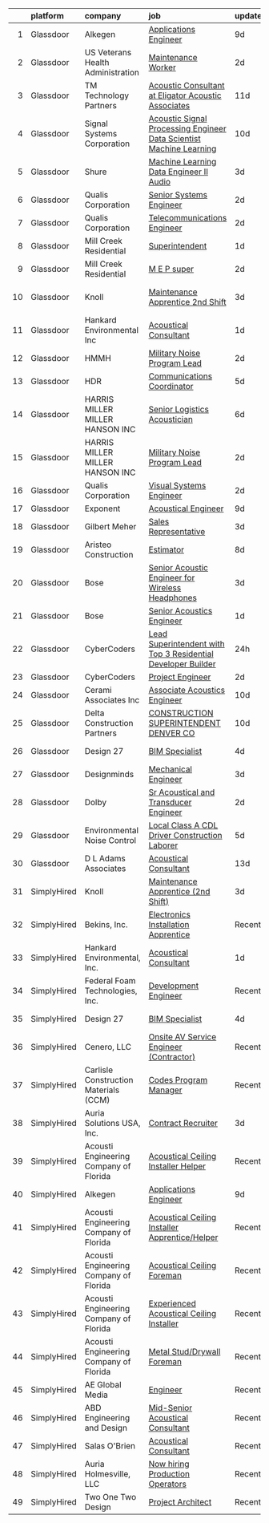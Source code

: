 

|    | platform    | company                                | job                                                                                                                                                                                                                                                                                                                                                                                                                                                                                                                                                                                                                                                                                                                                                                                                                                                                                                                                                                                                                                                                                                                                                                                                                                                                                                                                                                                                                 | update_time   | location                      |
|---:|:------------|:---------------------------------------|:--------------------------------------------------------------------------------------------------------------------------------------------------------------------------------------------------------------------------------------------------------------------------------------------------------------------------------------------------------------------------------------------------------------------------------------------------------------------------------------------------------------------------------------------------------------------------------------------------------------------------------------------------------------------------------------------------------------------------------------------------------------------------------------------------------------------------------------------------------------------------------------------------------------------------------------------------------------------------------------------------------------------------------------------------------------------------------------------------------------------------------------------------------------------------------------------------------------------------------------------------------------------------------------------------------------------------------------------------------------------------------------------------------------------|:--------------|:------------------------------|
|  1 | Glassdoor   | Alkegen                                | [Applications Engineer](https://www.glassdoor.com/partner/jobListing.htm?pos=104&ao=1110586&s=58&guid=00000181c2d97735974073c6dfd84eda&src=GD_JOB_AD&t=SR&vt=w&ea=1&cs=1_24c24cc8&cb=1656831441312&jobListingId=1007960039145&cpc=5AD91290C07BA34D&jrtk=3-0-1g71diu3cirmn801-1g71diu3qghqt800-ba0c046a2eaeb05e--6NYlbfkN0B3BvtTcPnMq-4KLNXQbkQGDUByaoZK34BI_ncm4DXY2HzIMS1ItVnTp7rtsKxKMAYyYQTHJpmgab2bpSljwURjcsxVUxxN5TgoOLsUL5Xq_GNFbd5YXXxQefxRkJMSNVUH2Ybhuk7JcBCEez1gMxi9tv1_9pcbU0kexrBnOShq-M023FcGh2vI0Kz4Fo95iH9ZpiHkvyDrpPAdCpDfiB-hIDKl1pzhQEuMLxmXcWNxK3xcKsH0mTPJkKzTtmwISyYZ6EPBgJajg4OBE9GD-Fqqoca_kMhBwKpUC76oYNsfQwGLBPoMJt8e6O2t3uc2q2uzT31jmpMwg6ZngysHtx7gjA8y7Jqkd35JWpIVYFzjKUQf_g3IuOZwna4liG3n1CLh7p3_zy9WbUNQOg2Hh6lglBIM4ZiyPa1_wHC8PEIB8deOojgVg_fXl8YgvGOn_B7asSiz7Y1UZjaM2hUvLkhVitbDxkLiyrNitsnhuuIZ_G4h88Ir_6Od3rjRwTG69Q_YstecC4-oMA%3D%3D)                                                                                                                                                                                                                                                                                                                                                                                                                                                                                                                                        | 9d            | Howell, MI                    |
|  2 | Glassdoor   | US Veterans Health Administration      | [Maintenance Worker](https://www.glassdoor.com/partner/jobListing.htm?pos=116&ao=1136043&s=58&guid=00000181c2d97735974073c6dfd84eda&src=GD_JOB_AD&t=SR&vt=w&cs=1_90a7ccaa&cb=1656831441313&jobListingId=1007975236966&jrtk=3-0-1g71diu3cirmn801-1g71diu3qghqt800-df3fb20bae266cec-)                                                                                                                                                                                                                                                                                                                                                                                                                                                                                                                                                                                                                                                                                                                                                                                                                                                                                                                                                                                                                                                                                                                                 | 2d            | Hines, IL                     |
|  3 | Glassdoor   | TM Technology Partners                 | [Acoustic Consultant at Eligator Acoustic Associates](https://www.glassdoor.com/partner/jobListing.htm?pos=121&ao=1136043&s=58&guid=00000181c2d97735974073c6dfd84eda&src=GD_JOB_AD&t=SR&vt=w&cs=1_c5344323&cb=1656831441314&jobListingId=1007955823593&jrtk=3-0-1g71diu3cirmn801-1g71diu3qghqt800-c652bbd2d9441aa1-)                                                                                                                                                                                                                                                                                                                                                                                                                                                                                                                                                                                                                                                                                                                                                                                                                                                                                                                                                                                                                                                                                                | 11d           | Remote                        |
|  4 | Glassdoor   | Signal Systems Corporation             | [Acoustic Signal Processing Engineer   Data Scientist  Machine Learning](https://www.glassdoor.com/partner/jobListing.htm?pos=106&ao=1110586&s=58&guid=00000181c2d97735974073c6dfd84eda&src=GD_JOB_AD&t=SR&vt=w&ea=1&cs=1_a3859204&cb=1656831441312&jobListingId=1007956838548&cpc=56632219D727AB75&jrtk=3-0-1g71diu3cirmn801-1g71diu3qghqt800-96c0718053dcc8de--6NYlbfkN0A2NX-yk-5saWumjHCeW1U7wjRG-yaZl6appTnwIWK0f8rKwxSZ_KunMwK6fICiLI7qhyb3VAP4n1P5rpdvWk_RblNP3dRrd7v1Vt5Rd7f2v0TATNLpa-x9D-YfHHQZnzCxjYNM3HlWGZn4DUHSM-NU1Njd63DZ3dR8OOiRnctXV-JdZGNwclMjFVL0PJPke_c4zUpzdipIRYe9zqajLMsl3pbYWpANsg7jOGS-HS6Q-o5CFMGtgki7jwa5HWnvsV-dwlXpXKgUNM4IEsW0jrSfsJTa1bRfsxKeqiMlmtwXoFopqUU-N7tCp9kQblFCnh_v-mZhrUjxtmU0rZTfMo6-9ISLnBmSvJlUQSf4Ec8-B4ZfXj-JZR55FfSj4wGopyl6GRvzHE7_xU6rXGn16YGVynmNk76R_AbCwVmH5WQNtAtAcoJsDKfJh9UHr4GK7VthuG05WjmIfwPaxI5zvQRwYiFZEcetVIe4d3UPdsOj16x9Q6WGhujKbMehzYzht98IPWOAZ3PXx6SjNhN4Y2BgFolbPPJklDdvBWF1MJUxwmQFtN4zP2Q88vx-NNplds4%3D)                                                                                                                                                                                                                                                                                                                                                                                                                                     | 10d           | Washington, DC                |
|  5 | Glassdoor   | Shure                                  | [Machine Learning Data Engineer II  Audio ](https://www.glassdoor.com/partner/jobListing.htm?pos=120&ao=1136043&s=58&guid=00000181c2d97735974073c6dfd84eda&src=GD_JOB_AD&t=SR&vt=w&cs=1_86338a9a&cb=1656831441314&jobListingId=1007971074899&jrtk=3-0-1g71diu3cirmn801-1g71diu3qghqt800-275af2a80abb2847-)                                                                                                                                                                                                                                                                                                                                                                                                                                                                                                                                                                                                                                                                                                                                                                                                                                                                                                                                                                                                                                                                                                          | 3d            | Niles, IL                     |
|  6 | Glassdoor   | Qualis Corporation                     | [Senior Systems Engineer](https://www.glassdoor.com/partner/jobListing.htm?pos=130&ao=1136043&s=58&guid=00000181c2d97735974073c6dfd84eda&src=GD_JOB_AD&t=SR&vt=w&cs=1_5222c007&cb=1656831441319&jobListingId=1007975380330&jrtk=3-0-1g71diu3cirmn801-1g71diu3qghqt800-5c3098379c1bb19a-)                                                                                                                                                                                                                                                                                                                                                                                                                                                                                                                                                                                                                                                                                                                                                                                                                                                                                                                                                                                                                                                                                                                            | 2d            | Orlando, FL                   |
|  7 | Glassdoor   | Qualis Corporation                     | [Telecommunications Engineer](https://www.glassdoor.com/partner/jobListing.htm?pos=122&ao=1136043&s=58&guid=00000181c2d97735974073c6dfd84eda&src=GD_JOB_AD&t=SR&vt=w&cs=1_f8e5ca17&cb=1656831441314&jobListingId=1007975380332&jrtk=3-0-1g71diu3cirmn801-1g71diu3qghqt800-d03c1f7c88b326ad-)                                                                                                                                                                                                                                                                                                                                                                                                                                                                                                                                                                                                                                                                                                                                                                                                                                                                                                                                                                                                                                                                                                                        | 2d            | Orlando, FL                   |
|  8 | Glassdoor   | Mill Creek Residential                 | [Superintendent](https://www.glassdoor.com/partner/jobListing.htm?pos=124&ao=1136043&s=58&guid=00000181c2d97735974073c6dfd84eda&src=GD_JOB_AD&t=SR&vt=w&cs=1_1100e22f&cb=1656831441314&jobListingId=1007977524810&jrtk=3-0-1g71diu3cirmn801-1g71diu3qghqt800-dd64791e0ce55f7c-)                                                                                                                                                                                                                                                                                                                                                                                                                                                                                                                                                                                                                                                                                                                                                                                                                                                                                                                                                                                                                                                                                                                                     | 1d            | Denver, CO                    |
|  9 | Glassdoor   | Mill Creek Residential                 | [M E P super](https://www.glassdoor.com/partner/jobListing.htm?pos=114&ao=1136043&s=58&guid=00000181c2d97735974073c6dfd84eda&src=GD_JOB_AD&t=SR&vt=w&cs=1_31d4bd83&cb=1656831441313&jobListingId=1007973740598&jrtk=3-0-1g71diu3cirmn801-1g71diu3qghqt800-6ce45a48bad3da77-)                                                                                                                                                                                                                                                                                                                                                                                                                                                                                                                                                                                                                                                                                                                                                                                                                                                                                                                                                                                                                                                                                                                                        | 2d            | Nashville, TN                 |
| 10 | Glassdoor   | Knoll                                  | [Maintenance Apprentice  2nd Shift ](https://www.glassdoor.com/partner/jobListing.htm?pos=103&ao=1110586&s=58&guid=00000181c2d97735974073c6dfd84eda&src=GD_JOB_AD&t=SR&vt=w&ea=1&cs=1_23abbd88&cb=1656831441312&jobListingId=1007972065877&cpc=BBC3D10659A67318&jrtk=3-0-1g71diu3cirmn801-1g71diu3qghqt800-e4ccc7ad7955e165--6NYlbfkN0Bs6Hrdpyvs2o5KmtMOE3ow_2qlp-VEg8AFa-3mMondyt9WiYGJDEittzCcqQ0pU4KGZ73bkcTdRVDQzBN4zrjTlGKLzjuU7KH5KlIzqtLXegzMlyDPvI6lnlQAwKYjZdO1F0NS_A-CAfpDCV-6GgYZGX1GTe1vhVap5jtakl-a3R1zhpFpdboDzcCJ6NciKojituc9QPgkqigDWthzzmPfOfkfCbPlBshzQr3nxbTJyQCM4gXon99FF6pLQXxRO3yvMB8EM-ghiuOwbrVATuHCpObHZpasZR-E-EumaG3s-UfcMWrkxBtkFnspvks0piyb06C7dEkeya5XTIlExzDHX4sC49Wmc05bvk-K4-RZY4xUIZ6IuUgjyS9LXGNcLAug2CiRylfgDWMO7U6NeedU5_MSQMXi5UlfuVpAvR_bs3oL0_Dd4jEm45kralkFoKsL7XowO7dQ0SA_QN5VUwCfDnHu3gr3vDNIEKFwYS6eGrOqFejnY_5qU8-jD0uav5EZ6Vcjxn9ECcXEjI78R8CfD_aVdhBVTUaO9ZGIh21NdCzvr_0mGFzJlwRqL1go9z9n_NfoKSk_WZgQMXrxDi7hgeFFL9X7d6PRKrP7T4kx6ezmIkklKHhD5BxpXQl_89fRJdmQVacU-usjrayBVI6QLxAo_lkxZfQiRA2yP_2beRzZbyBdMYc_6j-hIzoMAzDAtUKNJbVl8ZNcwz3tbIBMSPbC5koRhgjzh2m9fYiTrkCKCYpB72_NiXyZxzlPFZq_cYBqS406NX5KACYTOh-DdREytZ6wisB-OifpPNVDZCJtodIvAW8w7Q2FBvTwzi3xxQ8V6o7wUHe23IVFuOTCELSzUZUGCTmu6M4C0sz7Eg%3D%3D)                                                                                                                                                           | 3d            | East Greenville, PA           |
| 11 | Glassdoor   | Hankard Environmental  Inc             | [Acoustical Consultant](https://www.glassdoor.com/partner/jobListing.htm?pos=102&ao=1110586&s=58&guid=00000181c2d97735974073c6dfd84eda&src=GD_JOB_AD&t=SR&vt=w&ea=1&cs=1_a2301e78&cb=1656831441311&jobListingId=1007976859515&cpc=777305277F503B4C&jrtk=3-0-1g71diu3cirmn801-1g71diu3qghqt800-7d5c167e9000f7ce--6NYlbfkN0CKNvdBtBh9SnuMcnkEvhJOJZTsmZHyY3ybnWicrfIHv1nK5cibWSBUjlCGM96fZhnfwUUOMZTK8bsS0XcppGJbB4jFac76LiQwQNQXfHwlzAK-ypnYwr39VzvHz0G2jFu2yE5T1pNXUEAOGeKWC2hRLQUwhJ6OhX6KWGyvqmK1pb_zozCrmYr5eke1idQQf7Hyxh8fmJ0AlkP41t31jsVIcTgAiX6dAucNyFU1G3cXqQ0U66yHyly3UA3bbj_5MwD40OL0-ls-3YAPxw6Hdmi1gLg_NZrIlPJwPZJyWRA9vnyS2zZJSLcfmNBv3oQwNobUDjXPH-ra8bmvqnRhkPrLJV9-VfGKXxSDvc9BPAyfM_0p5PSKOe1He4jV9mYSRrIqZjz0kkFxbna0BP2G82LQ8waFl28AqxUZe4VxAcw9NXzmql1xGT-zFAkFjGhRAFu-0A5UJOm8U8Y6DO8uJ7EmdDo2_DIR3dqdG_CTOl7wxsEJD6B-r3Eno7osQTPFZbXqDhx7P3qUVw%3D%3D)                                                                                                                                                                                                                                                                                                                                                                                                                                                                                                                                        | 1d            | Verona, WI                    |
| 12 | Glassdoor   | HMMH                                   | [Military Noise Program Lead](https://www.glassdoor.com/partner/jobListing.htm?pos=118&ao=1136043&s=58&guid=00000181c2d97735974073c6dfd84eda&src=GD_JOB_AD&t=SR&vt=w&ea=1&cs=1_f5b3be89&cb=1656831441314&jobListingId=1007973814593&jrtk=3-0-1g71diu3cirmn801-1g71diu3qghqt800-142d64cf3e4345ca-)                                                                                                                                                                                                                                                                                                                                                                                                                                                                                                                                                                                                                                                                                                                                                                                                                                                                                                                                                                                                                                                                                                                   | 2d            | Remote                        |
| 13 | Glassdoor   | HDR                                    | [Communications Coordinator](https://www.glassdoor.com/partner/jobListing.htm?pos=125&ao=1136043&s=58&guid=00000181c2d97735974073c6dfd84eda&src=GD_JOB_AD&t=SR&vt=w&cs=1_801f5ae1&cb=1656831441314&jobListingId=1007966703382&jrtk=3-0-1g71diu3cirmn801-1g71diu3qghqt800-43f1e6ddc3c7c6a3-)                                                                                                                                                                                                                                                                                                                                                                                                                                                                                                                                                                                                                                                                                                                                                                                                                                                                                                                                                                                                                                                                                                                         | 5d            | Portland, OR                  |
| 14 | Glassdoor   | HARRIS MILLER MILLER   HANSON INC      | [Senior Logistics Acoustician](https://www.glassdoor.com/partner/jobListing.htm?pos=115&ao=1136043&s=58&guid=00000181c2d97735974073c6dfd84eda&src=GD_JOB_AD&t=SR&vt=w&ea=1&cs=1_8d5f9391&cb=1656831441313&jobListingId=1007963874733&jrtk=3-0-1g71diu3cirmn801-1g71diu3qghqt800-348364d37f809eec-)                                                                                                                                                                                                                                                                                                                                                                                                                                                                                                                                                                                                                                                                                                                                                                                                                                                                                                                                                                                                                                                                                                                  | 6d            | Remote                        |
| 15 | Glassdoor   | HARRIS MILLER MILLER   HANSON INC      | [Military Noise Program Lead](https://www.glassdoor.com/partner/jobListing.htm?pos=119&ao=1136043&s=58&guid=00000181c2d97735974073c6dfd84eda&src=GD_JOB_AD&t=SR&vt=w&ea=1&cs=1_26dd6d66&cb=1656831441314&jobListingId=1007974838061&jrtk=3-0-1g71diu3cirmn801-1g71diu3qghqt800-88e11090c6858cf2-)                                                                                                                                                                                                                                                                                                                                                                                                                                                                                                                                                                                                                                                                                                                                                                                                                                                                                                                                                                                                                                                                                                                   | 2d            | Remote                        |
| 16 | Glassdoor   | Qualis Corporation                     | [Visual Systems Engineer](https://www.glassdoor.com/partner/jobListing.htm?pos=128&ao=1136043&s=58&guid=00000181c2d97735974073c6dfd84eda&src=GD_JOB_AD&t=SR&vt=w&cs=1_8e0e2f2b&cb=1656831441318&jobListingId=1007975380273&jrtk=3-0-1g71diu3cirmn801-1g71diu3qghqt800-6fb5c80da1da086a-)                                                                                                                                                                                                                                                                                                                                                                                                                                                                                                                                                                                                                                                                                                                                                                                                                                                                                                                                                                                                                                                                                                                            | 2d            | Orlando, FL                   |
| 17 | Glassdoor   | Exponent                               | [Acoustical Engineer](https://www.glassdoor.com/partner/jobListing.htm?pos=111&ao=1136043&s=58&guid=00000181c2d97735974073c6dfd84eda&src=GD_JOB_AD&t=SR&vt=w&cs=1_f3511aa5&cb=1656831441313&jobListingId=1007959333021&jrtk=3-0-1g71diu3cirmn801-1g71diu3qghqt800-79f8fbb655aa20ad-)                                                                                                                                                                                                                                                                                                                                                                                                                                                                                                                                                                                                                                                                                                                                                                                                                                                                                                                                                                                                                                                                                                                                | 9d            | Denver, CO                    |
| 18 | Glassdoor   | Gilbert Meher                          | [Sales Representative](https://www.glassdoor.com/partner/jobListing.htm?pos=107&ao=1110586&s=58&guid=00000181c2d97735974073c6dfd84eda&src=GD_JOB_AD&t=SR&vt=w&ea=1&cs=1_a48017f3&cb=1656831441313&jobListingId=1007970537108&cpc=F41FEAB56D215062&jrtk=3-0-1g71diu3cirmn801-1g71diu3qghqt800-772440d2c54f61a3--6NYlbfkN0C0GMAYrEKLV1f4Lf6iWs7__9tpvsDfkxVs7L1fZkrKai0Fi368WBWRhx8YFDb8P41FiPqUVXZ__Fbk6_udPyzozqZkpmF2tfhHbnfOe-wTiuuCnddc2vbbEmd83dxPVIoVgunVL51IjEAVsM4E5svCdlmhz32sDT8x_j8pLtGDDC9RJ_YCIALn5j-ii_B-19VaBIwxs3pKKVIjU4DrqE4O3Izc6Ii_MdxdH438KXM3o5uXNsq30DFIWgjDr8Q5s8w9C3BYL0M8LjNE_pQ11kwrf3C7uNf5ou2lDeTeWdo2ZMRQymiKXdVAAvUuUauKBc6MOUhEw4howfGIM2Y6MGAwPlPMBq0t8WKQvVJdes6wwH2e2fuFsyhvia5y4d6EBdCaTsgqO-Oi817RSoFVBh7ndzLk0ADd8xu6sanq9WXdSsTObqhJcPHDZbRzKybU1GqINNjUU66hKUCEXoXJ8x1KHoUlUjM69VUngKsY3jCR7Y8k-rFQbMKMqkghvEzoBWg%3D)                                                                                                                                                                                                                                                                                                                                                                                                                                                                                                                                                       | 3d            | Remote                        |
| 19 | Glassdoor   | Aristeo Construction                   | [Estimator](https://www.glassdoor.com/partner/jobListing.htm?pos=127&ao=1136043&s=58&guid=00000181c2d97735974073c6dfd84eda&src=GD_JOB_AD&t=SR&vt=w&ea=1&cs=1_5766fee1&cb=1656831441315&jobListingId=1007962807731&jrtk=3-0-1g71diu3cirmn801-1g71diu3qghqt800-6cb39b8604b05cb9-)                                                                                                                                                                                                                                                                                                                                                                                                                                                                                                                                                                                                                                                                                                                                                                                                                                                                                                                                                                                                                                                                                                                                     | 8d            | Livonia, MI                   |
| 20 | Glassdoor   | Bose                                   | [Senior Acoustic Engineer for Wireless Headphones](https://www.glassdoor.com/partner/jobListing.htm?pos=123&ao=1136043&s=58&guid=00000181c2d97735974073c6dfd84eda&src=GD_JOB_AD&t=SR&vt=w&cs=1_10a5f709&cb=1656831441314&jobListingId=1007970592124&jrtk=3-0-1g71diu3cirmn801-1g71diu3qghqt800-2d8a6f00509a39cc-)                                                                                                                                                                                                                                                                                                                                                                                                                                                                                                                                                                                                                                                                                                                                                                                                                                                                                                                                                                                                                                                                                                   | 3d            | Framingham, MA                |
| 21 | Glassdoor   | Bose                                   | [Senior Acoustics Engineer](https://www.glassdoor.com/partner/jobListing.htm?pos=129&ao=1136043&s=58&guid=00000181c2d97735974073c6dfd84eda&src=GD_JOB_AD&t=SR&vt=w&cs=1_8f847779&cb=1656831441318&jobListingId=1007977586465&jrtk=3-0-1g71diu3cirmn801-1g71diu3qghqt800-a2c97d2998e052fd-)                                                                                                                                                                                                                                                                                                                                                                                                                                                                                                                                                                                                                                                                                                                                                                                                                                                                                                                                                                                                                                                                                                                          | 1d            | Framingham, MA                |
| 22 | Glassdoor   | CyberCoders                            | [Lead Superintendent with Top 3 Residential Developer Builder](https://www.glassdoor.com/partner/jobListing.htm?pos=109&ao=1110586&s=58&guid=00000181c2d97735974073c6dfd84eda&src=GD_JOB_AD&t=SR&vt=w&ea=1&cs=1_305e892e&cb=1656831441313&jobListingId=1007978842991&cpc=FB7E4A1762AE5BEC&jrtk=3-0-1g71diu3cirmn801-1g71diu3qghqt800-b8d860f7aaa8387b--6NYlbfkN0CpFJQzrgRR8WqXWK1qKKEqALWJw739KlKqr2H-MSI4eoBlI4EFrmor2FYZMP3muM3fEvdw3ywREnJ8X2Pp5DCzBqajtUk7NEDJgJraIZBlIe1yXP5sT_xoG09V-PImSulvTd0S4cLr732r6Y-dn0gGBMqFKkTVVHo__-y3RMxu-Oo2wwXEo9Hhvc931R3ek9qlNTAauBIkCJ31qYdWXdtWWo1xoBmGVOSRUCm215WteyTr36i3WwCKRXnzU_c7exU9T9uOEzpjbLpiLGQ1EspsxnvTlKSGUB-NoL-m-HrMuh1iBtWPnYPSKzt0z2-iNbbta_KfC_ZwZp5LgFlM7dVixEdIiKDBB7gi3F120Uly-k2VRyCZcxF6GUCiUvi3RfT501m2oeD-rUxVSAvAEmpZ4l7M4banklKqD7nfDboffuAQgMvD-ssXWf-fBouflq_sBmHzrFZ_PiCqwqeGuNceSn7b6d0839hUE0SOxhm_VFwLyW8GvIrpu3CceB7RnAfPCPz1S5sN-oylc_87hJOQ6whlE9lpEMWPdDS-_vcHc96U5uMlJQb_mzR8i-UiUbSqAuYuedUfrqjJLoGTB1tY4I9RctlwmtLb35xC0JzKGUiVAvHdk6GBH4RLiMIkztLc3FUms2o72lMX_WW_UkQcpWXjW8ZqYNP6MDTpb-uh6jaz-hKxSgZjF-d2bnyd6iJlkMSmminR9my6Pz8W2QAyXsh_ukYU4EW1B-Pqi20nks_-gidI1AjkFzH4EdkdkFnwt7dMrpjzb8xKFP_tcxnYr05QyQkxGP7cUhKx44Wis0pxSM5f39Dgx2byIHHrqRLlgpHbMOJ5QHke-fmSAFPUG-cJLnTBMlqMcYxmIiS0fqtOUa9zsWMI_JmR0tYr0cLyvR5FRMCGWwfw-PpnRfn5qzjXMvIz_lGjTbwYS0UnadUGxIr2_ZA4Kw0CMV9xnD8_7GeJu5tO1GhPvjzB3dclq6ryvdwCm89E3iYdnNNzrQ%3D%3D) | 24h           | Portland, OR                  |
| 23 | Glassdoor   | CyberCoders                            | [Project Engineer](https://www.glassdoor.com/partner/jobListing.htm?pos=110&ao=1110586&s=58&guid=00000181c2d97735974073c6dfd84eda&src=GD_JOB_AD&t=SR&vt=w&ea=1&cs=1_e86499c8&cb=1656831441313&jobListingId=1007974915195&cpc=654405A9B1E0A9F5&jrtk=3-0-1g71diu3cirmn801-1g71diu3qghqt800-7c97df83df4a818b--6NYlbfkN0CpFJQzrgRR8WqXWK1qKKEqALWJw739KlKqr2H-MSI4eoBlI4EFrmor2FYZMP3muM2QRV5nruVsIr98-vUQby06IUW4lK4WCEFxPmmT3wW_GTt-i2_KELoRa2dDC-CWG3WpqXkHDkIWPppHLFzCTKzVRLYEfutImUlR-cI-s9RpwDzLwol9umqKRwTgFctWwgsOqVkIUb2ejEFM_mKBNPIRD7-yQmwtQjdQS0CwVmp0BwJhAvdRMYZ7Od2er9MkDifBx6xdlNkil9pxmGUtitILD_ZtFdIOf8GOhObcCtHLB0get-uMYougfuEIPRI3tOvzx3LWFjtYn1bwQlwwMArEvd8XwuBdnkSp8RRmlX-XD6CJZFV97oc49Y7h5CsBIprIj-2fZal2vpHWjbHQVMxxxSqmBhAokCWJmYPhG4OEWfVssbmCfkPMNVSPqlSELS4H0GNN0_7G1W7PYP8MwRDJeBzNCcpc1d7qTJeg9v5MV8_hBdBQ__U0519E8wQRwFPaqUq6qO0igwT49HALZsNdag8Y-1Remogs58YgCEoKz8Seo9rt_ludEhyIzqAgzE0fR0OVRodFBg5FmbpkQd06I2SrwLSAJBJpyYTclBp4-QBUUyWHJF_Na25ughQE3rkqUGa6u5Yan2QKR4h5HNGdhQVdzNx8grFatk1qqJoDlCsCO1H2REKdYMFyUy4VjAWv_fMdSCs_kc9qME7J0aTF3aPZxXvlRwGISJv5OkqnAfsUNQHomR409EUPWqCBKOocubHYc9HwzOqX3KYI8m7DvHzxY1xqtoqBk7KNZDF1-CtHi18VoTfEt8cdSor0yhF0OHi3DQhxNhpieptQFQepZHEFcnKAm2hGyF4qYg-qXer0WNIlQChSgRX3rrOxI6_Y6uEzDtf_i5-5Gt4UtD4s85yuBmnGHW-TvI_AYQETQnFPcgzzJmZ4x2q-_8_Zfzs2UKTsyj_W_zbhmVL-ZeLZk4uz6P5pcOg%3D)                                                           | 2d            | Eugene, OR                    |
| 24 | Glassdoor   | Cerami   Associates Inc                | [Associate  Acoustics Engineer](https://www.glassdoor.com/partner/jobListing.htm?pos=126&ao=1136043&s=58&guid=00000181c2d97735974073c6dfd84eda&src=GD_JOB_AD&t=SR&vt=w&ea=1&cs=1_121df0ca&cb=1656831441315&jobListingId=1007957013624&jrtk=3-0-1g71diu3cirmn801-1g71diu3qghqt800-d38de64c525973b1-)                                                                                                                                                                                                                                                                                                                                                                                                                                                                                                                                                                                                                                                                                                                                                                                                                                                                                                                                                                                                                                                                                                                 | 10d           | New York, NY                  |
| 25 | Glassdoor   | Delta Construction Partners            | [CONSTRUCTION SUPERINTENDENT   DENVER  CO](https://www.glassdoor.com/partner/jobListing.htm?pos=108&ao=1110586&s=58&guid=00000181c2d97735974073c6dfd84eda&src=GD_JOB_AD&t=SR&vt=w&ea=1&cs=1_1bdd7e4c&cb=1656831441313&jobListingId=1007956911282&cpc=70E6D4E49C80165A&jrtk=3-0-1g71diu3cirmn801-1g71diu3qghqt800-903b15f88aa66c73--6NYlbfkN0Cj-0AWFk8YIAzjPUqSAORsb3FxrUXsbyXR4lOB2TLv2tyYKygTso0NBI3XodKDDUmGlZdu-kdxsVVforq47A2PkfD3sF3fdXtHsbhOusrj_kM51WjMKCU6SOf8kvfrX7SEMk7CpDx3PILo_LDk35i3dU2ZKjtRvTScuYcqi6DSia0zWKJUOFFkTWgtoj8bu_qWjQWT_MlmlGc8JYhtlZ0HYE7mU0MH5bcDKIoLYV7ECzrpiz6LrnPivuDAa2rNjUQKKEMtPMF9D2YGQR8ydDm9OJq7l0pVrxqxjm3vuOSvPfM6cS38dC9bhWAKypmIPBBSo4yp7WO5OtMb4RlU82HwuKXBEuNXHvt13fGdxwfWz2Su9dk7hdHmDPpeXuieB8ekF3MzlbMfLMBvnVmwjDMYryNsLJRV3C-G8DJ01DHcHLnaFHmQBxjMmULxjniO-f2LSBc1N6b9olnblr2owgw21JvcNdyjy90OPUNcl0ExvYVTem02A9ockn679jrYlfRAvSF85yxmcMekv4IGgmscDSIozJqhCD8r8qdtUM0hTt2AHfXqm6VdmoN61ASwon__71AVfQflQ6Y39zw7nty2hwZRfij2HZc%3D)                                                                                                                                                                                                                                                                                                                                                                                                                                   | 10d           | Denver, CO                    |
| 26 | Glassdoor   | Design 27                              | [BIM Specialist](https://www.glassdoor.com/partner/jobListing.htm?pos=101&ao=1110586&s=58&guid=00000181c2d97735974073c6dfd84eda&src=GD_JOB_AD&t=SR&vt=w&ea=1&cs=1_5c512359&cb=1656831441311&jobListingId=1007969616278&cpc=C823D0534498CB26&jrtk=3-0-1g71diu3cirmn801-1g71diu3qghqt800-bb384e5a803867f4--6NYlbfkN0AZdIuP4NPWig_aPKyAkjMTZqaOmelRvYdJiZXCUPZp4wqkut1lSSOcIj3_CWBZZ74K4WGQRCxKcBPTZwo9PBRIM9fMqRkBQFDJgi7rYbcy7v9leqxI-8tBrDw0loHZ7kfDheHKbxVKz2-k2S_Ee_K6OJuhOGrpC9Cfhqnwp5Zab6U6SsAg_7-DLcdgpArzEWRe_XEduf5omWiy6pD4JQDwcZUevywUpI1e4T3HM-ORGRv9LyfEmfRL5_waLIe9KurkUR9vVWy8KZNHQBdMYmqvZSglKY7qrZyNrLMWMCx8w_2W9rd0PGtEzQAKxI2XsjbLyrSwSaL4MelqGYc9RSMMi4SMAhtIIt5dGyOwG6vrCaKkUq_jBW5aPe4C-VTnddT20_MrMqQZDEVygj6Hkd-SOMu68VVgUCCYLdfr0NtAU2GQg8fSEYXBqNDe_4NXS6W5v3rrjtPn4crwaqT18ZeucRkfIfD-pdwtYg6bMYxrUCU5HzCJhcw2GDqL-M7F_Is%3D)                                                                                                                                                                                                                                                                                                                                                                                                                                                                                                                                                             | 4d            | Indianapolis, IN              |
| 27 | Glassdoor   | Designminds                            | [Mechanical Engineer](https://www.glassdoor.com/partner/jobListing.htm?pos=105&ao=1110586&s=58&guid=00000181c2d97735974073c6dfd84eda&src=GD_JOB_AD&t=SR&vt=w&ea=1&cs=1_c196f761&cb=1656831441312&jobListingId=1007970865802&cpc=5075878B7C32FFAE&jrtk=3-0-1g71diu3cirmn801-1g71diu3qghqt800-ca2e861455280048--6NYlbfkN0AgtJyK_mEgm6Ks_13l5EY6Ww8M__6-LUAHFTnOAsRmGzvjb9BzxYsGSQCKtO9_2sqr5Wqyp2OGzttCe3KLMjk3IVdk6Y4SIVsJW7foqfkkS3NR0sEPzZc829Z0BjJiKwzwWB92fMYmjpzgsO4UidovUU_zu3MkUb1lFZLa3h0FcZgK5-zvj1S6mWjZcH0_lXwuzbNbg2muluaY5SSTgPIP9TqJdTSB3ZycbzrpFCH2MmLD6VA_yGnc2AUTNCHd3mWIfGo64WfjkL702-fi9yugU116bjeBfWZR2P7schZ_GhXPsxNZfXNU6K7iuyr5X2p4JvS91CfRS5E2ReCbFQ1FMkWQgP98jk45fo3wBim_FKcm95-vj3HWmyvWhfrHGaEfZML8GMZCxvla_4YemwaWrbQmYVaxU025AIPVNgxhW_KiHcSALPaAPcCwJVxlTu9-f9FZqelzDTCsjzOf8g33jBI5sOl8nQoDYExAMxtXlsCZol9mbKl7DbQp0YgADmHX9kzRpiBSJg%3D%3D)                                                                                                                                                                                                                                                                                                                                                                                                                                                                                                                                          | 3d            | Mesa, AZ                      |
| 28 | Glassdoor   | Dolby                                  | [Sr  Acoustical and Transducer Engineer](https://www.glassdoor.com/partner/jobListing.htm?pos=113&ao=1136043&s=58&guid=00000181c2d97735974073c6dfd84eda&src=GD_JOB_AD&t=SR&vt=w&cs=1_b8729fb6&cb=1656831441313&jobListingId=1007975698518&jrtk=3-0-1g71diu3cirmn801-1g71diu3qghqt800-37acea1d600eb44b-)                                                                                                                                                                                                                                                                                                                                                                                                                                                                                                                                                                                                                                                                                                                                                                                                                                                                                                                                                                                                                                                                                                             | 2d            | San Francisco, CA             |
| 29 | Glassdoor   | Environmental Noise Control            | [Local Class A CDL Driver Construction Laborer](https://www.glassdoor.com/partner/jobListing.htm?pos=117&ao=1136043&s=58&guid=00000181c2d97735974073c6dfd84eda&src=GD_JOB_AD&t=SR&vt=w&ea=1&cs=1_fcce5098&cb=1656831441313&jobListingId=1007966177641&jrtk=3-0-1g71diu3cirmn801-1g71diu3qghqt800-46083d0dd8fd27d2-)                                                                                                                                                                                                                                                                                                                                                                                                                                                                                                                                                                                                                                                                                                                                                                                                                                                                                                                                                                                                                                                                                                 | 5d            | Gardena, CA                   |
| 30 | Glassdoor   | D  L  Adams Associates                 | [Acoustical Consultant](https://www.glassdoor.com/partner/jobListing.htm?pos=112&ao=1136043&s=58&guid=00000181c2d97735974073c6dfd84eda&src=GD_JOB_AD&t=SR&vt=w&cs=1_521821d1&cb=1656831441313&jobListingId=1007950644579&jrtk=3-0-1g71diu3cirmn801-1g71diu3qghqt800-4a09dd97bd898b36-)                                                                                                                                                                                                                                                                                                                                                                                                                                                                                                                                                                                                                                                                                                                                                                                                                                                                                                                                                                                                                                                                                                                              | 13d           | Remote                        |
| 31 | SimplyHired | Knoll                                  | [Maintenance Apprentice (2nd Shift)](https://www.simplyhired.com/job/VyStfTlWNHh8RVLSXIRX_5KI1RvOMtUo5h1nMbqk3SKyRm7Nu6f8ww?q=acoustical+engineering)                                                                                                                                                                                                                                                                                                                                                                                                                                                                                                                                                                                                                                                                                                                                                                                                                                                                                                                                                                                                                                                                                                                                                                                                                                                               | 3d            | East Greenville, PA           |
| 32 | SimplyHired | Bekins, Inc.                           | [Electronics Installation Apprentice](https://www.simplyhired.com/job/9Vol3qX0YVBZp3irLDFxCQ0QqVueIGYLWW0aaGiuXB0IxspplDPLag?q=acoustical+engineering)                                                                                                                                                                                                                                                                                                                                                                                                                                                                                                                                                                                                                                                                                                                                                                                                                                                                                                                                                                                                                                                                                                                                                                                                                                                              | Recently      | Coopersville, MI              |
| 33 | SimplyHired | Hankard Environmental, Inc.            | [Acoustical Consultant](https://www.simplyhired.com/job/0x2MSF7wPkoxfd4cYNuwz6KoT4MCNz-dRnhPt3b4HO8vxUrNHUqgPw?q=acoustical+engineering)                                                                                                                                                                                                                                                                                                                                                                                                                                                                                                                                                                                                                                                                                                                                                                                                                                                                                                                                                                                                                                                                                                                                                                                                                                                                            | 1d            | Verona, WI                    |
| 34 | SimplyHired | Federal Foam Technologies, Inc.        | [Development Engineer](https://www.simplyhired.com/job/E_PaYjm5rhvpc1BJZX9hVszgBQTUPCatd-jd11HCNjFRTFmc-2VA9Q?q=acoustical+engineering)                                                                                                                                                                                                                                                                                                                                                                                                                                                                                                                                                                                                                                                                                                                                                                                                                                                                                                                                                                                                                                                                                                                                                                                                                                                                             | Recently      | New Richmond, WI              |
| 35 | SimplyHired | Design 27                              | [BIM Specialist](https://www.simplyhired.com/job/DJYCr1I4BIRPnxHdVU6pRKVrnSmBaxFWmsYygOKajS9xlQIJpFDZ3g?q=acoustical+engineering)                                                                                                                                                                                                                                                                                                                                                                                                                                                                                                                                                                                                                                                                                                                                                                                                                                                                                                                                                                                                                                                                                                                                                                                                                                                                                   | 4d            | Indianapolis, IN              |
| 36 | SimplyHired | Cenero, LLC                            | [Onsite AV Service Engineer (Contractor)](https://www.simplyhired.com/job/L0txaO-AVpfQvKzg26TFCH3ySWb9G2VjuQzQTZZ1uUADXwo0HACskw?q=acoustical+engineering)                                                                                                                                                                                                                                                                                                                                                                                                                                                                                                                                                                                                                                                                                                                                                                                                                                                                                                                                                                                                                                                                                                                                                                                                                                                          | Recently      | San Francisco, CA             |
| 37 | SimplyHired | Carlisle Construction Materials (CCM)  | [Codes Program Manager](https://www.simplyhired.com/job/15enivdnBZvVM_wlZwsdTcbBxaEdNbLy67EIpomqPCUb52DxezvbHw?q=acoustical+engineering)                                                                                                                                                                                                                                                                                                                                                                                                                                                                                                                                                                                                                                                                                                                                                                                                                                                                                                                                                                                                                                                                                                                                                                                                                                                                            | Recently      | Carlisle, PA                  |
| 38 | SimplyHired | Auria Solutions USA, Inc.              | [Contract Recruiter](https://www.simplyhired.com/job/3C6_I-QmBY-SqcGI5rdXQxwZ_ozZck_qJXwvL03okfflVvL7k9KhPg?q=acoustical+engineering)                                                                                                                                                                                                                                                                                                                                                                                                                                                                                                                                                                                                                                                                                                                                                                                                                                                                                                                                                                                                                                                                                                                                                                                                                                                                               | 3d            | Old Fort, NC                  |
| 39 | SimplyHired | Acousti Engineering Company of Florida | [Acoustical Ceiling Installer Helper](https://www.simplyhired.com/job/X2XP3SXdmAt9hjvgQhM_K3ugG0MumxtSTQYyfjHO3gVRFXdVzNm2DQ?q=acoustical+engineering)                                                                                                                                                                                                                                                                                                                                                                                                                                                                                                                                                                                                                                                                                                                                                                                                                                                                                                                                                                                                                                                                                                                                                                                                                                                              | Recently      | Garner, NC +4 locations       |
| 40 | SimplyHired | Alkegen                                | [Applications Engineer](https://www.simplyhired.com/job/DOMsBRSGS7YDleYuhrbdCSlrsOZMgtwxgRnm7PAZTRBJcy6hPxgUmw?q=acoustical+engineering)                                                                                                                                                                                                                                                                                                                                                                                                                                                                                                                                                                                                                                                                                                                                                                                                                                                                                                                                                                                                                                                                                                                                                                                                                                                                            | 9d            | Howell, MI                    |
| 41 | SimplyHired | Acousti Engineering Company of Florida | [Acoustical Ceiling Installer Apprentice/Helper](https://www.simplyhired.com/job/vpf7XZ-__wCWrclJ0XZC6tWjZ1gbYgFxXaul1e-oZsn6eXVUwFveBQ?q=acoustical+engineering)                                                                                                                                                                                                                                                                                                                                                                                                                                                                                                                                                                                                                                                                                                                                                                                                                                                                                                                                                                                                                                                                                                                                                                                                                                                   | Recently      | Tampa, FL +4 locations        |
| 42 | SimplyHired | Acousti Engineering Company of Florida | [Acoustical Ceiling Foreman](https://www.simplyhired.com/job/WmpG-6yKJ6BFywVH6_gNzyUxcea5LO7nohTiGl4piWrFkCeCcnyczg?q=acoustical+engineering)                                                                                                                                                                                                                                                                                                                                                                                                                                                                                                                                                                                                                                                                                                                                                                                                                                                                                                                                                                                                                                                                                                                                                                                                                                                                       | Recently      | Jacksonville, FL +3 locations |
| 43 | SimplyHired | Acousti Engineering Company of Florida | [Experienced Acoustical Ceiling Installer](https://www.simplyhired.com/job/lW1KN3HDXG36F5FtmE5cTXaXDi_jDk0E6zAWEULu2jxx4mgmpdgDvQ?q=acoustical+engineering)                                                                                                                                                                                                                                                                                                                                                                                                                                                                                                                                                                                                                                                                                                                                                                                                                                                                                                                                                                                                                                                                                                                                                                                                                                                         | Recently      | Garner, NC +7 locations       |
| 44 | SimplyHired | Acousti Engineering Company of Florida | [Metal Stud/Drywall Foreman](https://www.simplyhired.com/job/Tv57uH9y2o69ZPOpLVbOuw6bc91HhlPrt77vGeTjRKTWCgQfSTQ--g?q=acoustical+engineering)                                                                                                                                                                                                                                                                                                                                                                                                                                                                                                                                                                                                                                                                                                                                                                                                                                                                                                                                                                                                                                                                                                                                                                                                                                                                       | Recently      | Garner, NC                    |
| 45 | SimplyHired | AE Global Media                        | [Engineer](https://www.simplyhired.com/job/uXTiuZaUOUC3A-Cm9xz-zwkZX0-usz6k-wJkIJ5RQEmDdrYZ2FPq-A?q=acoustical+engineering)                                                                                                                                                                                                                                                                                                                                                                                                                                                                                                                                                                                                                                                                                                                                                                                                                                                                                                                                                                                                                                                                                                                                                                                                                                                                                         | Recently      | Charlotte, NC                 |
| 46 | SimplyHired | ABD Engineering and Design             | [Mid-Senior Acoustical Consultant](https://www.simplyhired.com/job/idRyd87SPhcY0l4e1fq-X99cNHTSBzJ08tSmbWz61PtPdL117lzFmA?q=acoustical+engineering)                                                                                                                                                                                                                                                                                                                                                                                                                                                                                                                                                                                                                                                                                                                                                                                                                                                                                                                                                                                                                                                                                                                                                                                                                                                                 | Recently      | Grand Rapids, MI              |
| 47 | SimplyHired | Salas O'Brien                          | [Acoustical Consultant](https://www.simplyhired.com/job/HJap5E64ChR156dO8YdP82UWVdhxYzFtPynPJFX9R8XUb5Oek_llMA?q=acoustical+engineering)                                                                                                                                                                                                                                                                                                                                                                                                                                                                                                                                                                                                                                                                                                                                                                                                                                                                                                                                                                                                                                                                                                                                                                                                                                                                            | Recently      | United States                 |
| 48 | SimplyHired | Auria Holmesville, LLC                 | [Now hiring Production Operators](https://www.simplyhired.com/job/rm_mRC2I9bz8ea5-bUND2lYkIatsz62st8JcOJegkfvaBeYMshoYxQ?q=acoustical+engineering)                                                                                                                                                                                                                                                                                                                                                                                                                                                                                                                                                                                                                                                                                                                                                                                                                                                                                                                                                                                                                                                                                                                                                                                                                                                                  | Recently      | Holmesville, OH               |
| 49 | SimplyHired | Two One Two Design                     | [Project Architect](https://www.simplyhired.com/job/4thFo_rYa3eLIf0prraXtI3UvpiXm2cTnvzqhhJjY3v2wF1-aRuCXQ?q=acoustical+engineering)                                                                                                                                                                                                                                                                                                                                                                                                                                                                                                                                                                                                                                                                                                                                                                                                                                                                                                                                                                                                                                                                                                                                                                                                                                                                                | Recently      | New York, NY                  |